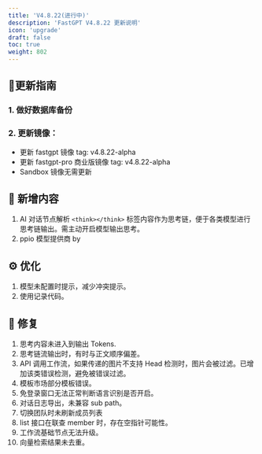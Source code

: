 ```yaml
---
title: 'V4.8.22(进行中)'
description: 'FastGPT V4.8.22 更新说明'
icon: 'upgrade'
draft: false
toc: true
weight: 802
---
```


## 🌟更新指南

### 1. 做好数据库备份

### 2. 更新镜像：

- 更新 fastgpt 镜像 tag: v4.8.22-alpha
- 更新 fastgpt-pro 商业版镜像 tag: v4.8.22-alpha
- Sandbox 镜像无需更新

## 🚀 新增内容

1. AI 对话节点解析 `<think></think>` 标签内容作为思考链，便于各类模型进行思考链输出。需主动开启模型输出思考。
2. ppio 模型提供商 by

## ⚙️ 优化

1.  模型未配置时提示，减少冲突提示。
2. 使用记录代码。

## 🐛 修复

1. 思考内容未进入到输出 Tokens.
2. 思考链流输出时，有时与正文顺序偏差。
3. API 调用工作流，如果传递的图片不支持 Head 检测时，图片会被过滤。已增加该类错误检测，避免被错误过滤。
4. 模板市场部分模板错误。
5. 免登录窗口无法正常判断语言识别是否开启。
6. 对话日志导出，未兼容 sub path。
7. 切换团队时未刷新成员列表
8. list 接口在联查 member 时，存在空指针可能性。 
9. 工作流基础节点无法升级。
10. 向量检索结果未去重。